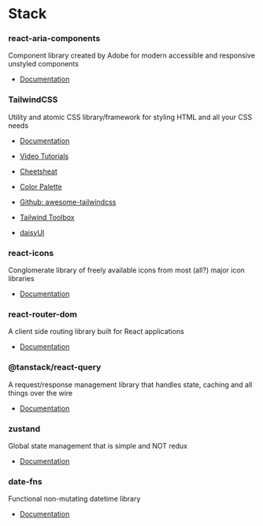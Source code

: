 # Stack

### react-aria-components
Component library created by Adobe for modern accessible and responsive unstyled components
- [Documentation](https://react-spectrum.adobe.com/react-aria/getting-started.html)

### TailwindCSS
Utility and atomic CSS library/framework for styling HTML and all your CSS needs
- [Documentation](https://tailwindcss.com/docs/)

- [Video Tutorials](https://www.youtube.com/tailwindlabs)

- [Cheetsheat](https://nerdcave.com/tailwind-cheat-sheet)

- [Color Palette](https://tailwindcolor.com/)

- [Github: awesome-tailwindcss](https://github.com/aniftyco/awesome-tailwindcss?tab=readme-ov-file#ui-libraries-components--templates)

- [Tailwind Toolbox](https://www.tailwindtoolbox.com/plugins)

- [daisyUI](https://daisyui.com/)

### react-icons
Conglomerate library of freely available icons from most (all?) major icon libraries
- [Documentation](https://react-icons.github.io/react-icons/)

### react-router-dom
A client side routing library built for React applications
- [Documentation](https://reactrouter.com/en/main/start/tutorial)

### @tanstack/react-query
A request/response management library that handles state, caching and all things over the wire
- [Documentation](https://tanstack.com/query/latest/docs/framework/react/overview)

### zustand
Global state management that is simple and NOT redux
- [Documentation](https://www.npmjs.com/package/zustand)

### date-fns
Functional non-mutating datetime library
- [Documentation](https://date-fns.org/docs/Getting-Started)